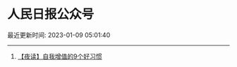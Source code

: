 # 人民日报公众号

最近更新时间: 2023-01-09 05:01:40

--- 
1. [【夜读】自我增值的9个好习惯](https://mp.weixin.qq.com/s/soOljnSx5K9k-dFH6eY40Q) 

